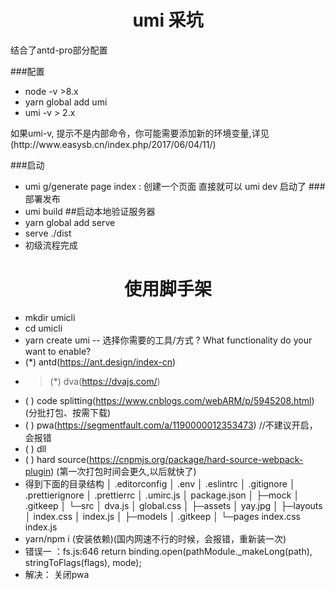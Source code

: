 <h1 align="center"> umi 采坑</h1>
<p>结合了antd-pro部分配置</p>

###配置
- node -v  >8.x
- yarn global add umi
- umi -v > 2.x 


<p>如果umi-v, 提示不是内部命令，你可能需要添加新的环境变量,详见(http://www.easysb.cn/index.php/2017/06/04/11/)</p>

###启动
- umi g/generate page index   : 创建一个页面 直接就可以 umi dev 启动了
###部署发布
- umi build
##启动本地验证服务器
- yarn global add serve
- serve ./dist
- 初级流程完成

<h1 align="center"> 使用脚手架</h1>

- mkdir umicli
- cd umicli
- yarn create umi
-- 选择你需要的工具/方式
? What functionality do your want to enable?
- (*) antd(https://ant.design/index-cn)
- >(*) dva(https://dvajs.com/)
- ( ) code splitting(https://www.cnblogs.com/webARM/p/5945208.html) (分批打包、按需下载)
- ( ) pwa(https://segmentfault.com/a/1190000012353473) //不建议开启，会报错
- ( ) dll
- ( ) hard source(https://cnpmjs.org/package/hard-source-webpack-plugin) (第一次打包时间会更久,以后就快了)
- 得到下面的目录结构
│  .editorconfig
│  .env
│  .eslintrc
│  .gitignore
│  .prettierignore
│  .prettierrc
│  .umirc.js
│  package.json
│
├─mock
│      .gitkeep
│
└─src
    │  dva.js
    │  global.css
    │
    ├─assets
    │      yay.jpg
    │
    ├─layouts
    │      index.css
    │      index.js
    │
    ├─models
    │      .gitkeep
    │
    └─pages
            index.css
            index.js
- yarn/npm i (安装依赖)(国内网速不行的时候，会报错，重新装一次)
- 错误一 ：fs.js:646
return binding.open(pathModule._makeLong(path), stringToFlags(flags), 
mode); 
- 解决： 关闭pwa